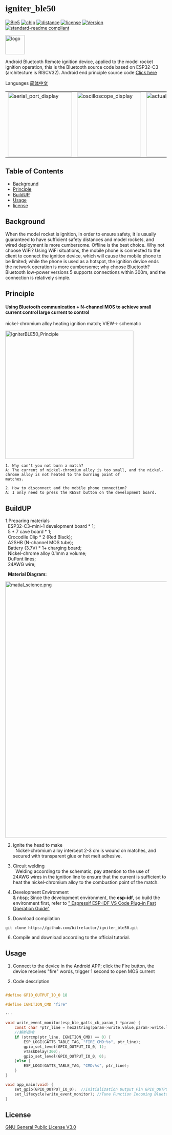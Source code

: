# <font face="Black italic"> __igniter_ble50__ </font>

[![Ble5](https://img.shields.io/badge/Support-ble5-blue)](ble5)
[![chip](https://img.shields.io/badge/chip-esp32__c3-blue)](CHIP)
[![distance](https://img.shields.io/badge/_theoretical_distance_300m-brightgreen)](distance)
[![license](https://img.shields.io/badge/license-glpv3-orange)](license)
[![Version](https://img.shields.io/badge/version-1.0.0-color=green?style=flat)](Version)
[![standard-readme
compliant](https://img.shields.io/badge/readme%20style-standard-brightgreen.svg?style=flat-square)](https://github.com/RichardLitt/standard-readme)

<img src="https://cdn.jsdelivr.net/gh/bitrefactor/igniter_ble50/.image/Igniter.png?raw=true" width="60" alt="logo" />


Android Bluetooth Remote ignition device, applied to the model rocket ignition operation, this is the Bluetooth source
code based on ESP32-C3 (architecture is RISCV32). Android end principle source code [Click
here](https://github.com/bitrefactor/igniterBiu)

Languages ​​[简体中文](https://github.com/bitrefactor/igniter_ble50/)

<html>
<table style="margin-left: auto; margin-right: auto;">
    <tr>
        <td>
            <img src="https://cdn.jsdelivr.net/gh/bitrefactor/igniter_ble50/.image/serial_port_display.png" width="200"
                alt="serial_port_display" />
        </td>
        <td>
            <img src="https://cdn.jsdelivr.net/gh/bitrefactor/igniter_ble50/.image/oscilloscope_display.png" width="200"
                alt="oscilloscope_display" />
        </td>
        <td>
            <img src="https://cdn.jsdelivr.net/gh/bitrefactor/igniter_ble50/.image/actual_effect.png" width="200"
                alt="actual_effect" />
        </td>
    </tr>
</table>

</html>

## Table of Contents
- [Background](#Background)
- [Principle](#Principle)
- [BuildUP](#BuildUP)
- [Usage](#Usage)
- [license](#license)

## Background

When the model rocket is ignition, in order to ensure safety, it is usually guaranteed to have sufficient safety
distances and model rockets, and wired deployment is more cumbersome. Offline is the best choice. Why not choose WiFi?
Using WiFi situations, the mobile phone is connected to the client to connect the ignition device, which will cause the
mobile phone to be limited; while the phone is used as a hotspot, the ignition device ends the network operation is more
cumbersome; why choose Bluetooth? Bluetooth low-power versions 5 supports connections within 300m, and the connection is
relatively simple.

## Principle

#### Using Bluetooth communication + N-channel MOS to achieve small current control large current to control
nickel-chromium alloy heating ignition match; VIEW-> schematic

<img src="https://cdn.jsdelivr.net/gh/bitrefactor/igniter_ble50/.image/IgniterBLE50_Principle.png" width="400"
    alt="IgniterBLE50_Principle" />

```
1. Why can't you not burn a match?
A: The current of nickel-chromium alloy is too small, and the nickel-chrome alloy is not heated to the burning point of
matches.

2. How to disconnect and the mobile phone connection?
A: I only need to press the RESET button on the development board.
```

## BuildUP

1.Preparing materials\
&nbsp; ESP32-C3-mini-1 development board \* 1; \
&nbsp; 5 \* 7 cave board \* 1; \
&nbsp; Crocodile Clip \* 2 (Red Black); \
&nbsp; A2SHB (N-channel MOS tube); \
&nbsp; Battery (3.7V) \* 1+ charging board; \
&nbsp; Nickel-chrome alloy 0.1mm a volume; \
&nbsp; DuPont lines; \
&nbsp; 24AWG wire;

&nbsp; __Material Diagram:__

<img src="https://cdn.jsdelivr.net/gh/bitrefactor/igniter_ble50/.image/material_science.png" width="800"
    alt="matial_science.png" />

2. ignite the head to make \
&nbsp; Nickel-chromium alloy intercept 2-3 cm is wound on matches, and secured with transparent glue or hot melt
adhesive.
&nbsp;

3. Circuit welding \
&nbsp; Welding according to the schematic, pay attention to the use of 24AWG wires in the ignition line to ensure that the current is sufficient to heat the nickel-chromium alloy to the combustion point of the match.

4. Development Environment \
& nbsp; Since the development environment, the __esp-idf__, so build the environment first, refer to [" Espressif ESP-IDF VS
Code Plug-in Fast Operation Guide"](https://zhuanlan.zhihu.com/p/345381824)

5. Download compilation

```
git clone https://github.com/bitrefactor/igniter_ble50.git
```

6. Compile and download according to the official tutorial.

## Usage

1. Connect to the device in the Android APP; click the Fire button, the device receives "fire" words, trigger 1 second to open MOS current

2. Code description
```c

#define GPIO_OUTPUT_IO_0 18

#define IGNITION_CMD "fire"

···

void write_event_monitor(esp_ble_gatts_cb_param_t *param) {
    const char *ptr_line = hex2string(param->write.value,param->write.len);
    //解析指令
    if (strcmp(ptr_line, IGNITION_CMD) == 0) {
        ESP_LOGI(GATTS_TABLE_TAG, "FIRE_CMD:%s", ptr_line);
        gpio_set_level(GPIO_OUTPUT_IO_0, 1);
        vTaskDelay(300);
        gpio_set_level(GPIO_OUTPUT_IO_0, 0);
    }else {
        ESP_LOGI(GATTS_TABLE_TAG, "CMD:%s", ptr_line);
    }
}

void app_main(void) {
    set_gpio(GPIO_OUTPUT_IO_0);  //Initialization Output Pin GPIO_OUTPUT_IO_0 is defined as 18
    set_lifecycle(write_event_monitor); //Tune Function Incoming Bluetooth Lifecycle Event
}

```
## License

[GNU General Public License V3.0](../License)